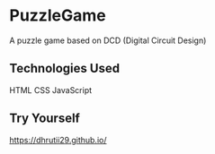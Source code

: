 # PuzzleGame
A puzzle game based on DCD (Digital Circuit Design)

## Technologies Used
HTML
CSS
JavaScript

## Try Yourself
https://dhrutii29.github.io/
